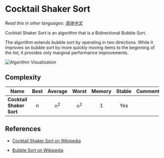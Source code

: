 # Cocktail Shaker Sort

_Read this in other languages:_
[_简体中文_](README.zh-CN.md)

Cocktail Shaker Sort is an algorithm that is a Bidirectional Bubble Sort.

The algorithm extends bubble sort by operating in two directions.
While it improves on bubble sort by more quickly moving items to the beginning of the list, it provides only marginal performance improvements.

![Algorithm Visualization](https://upload.wikimedia.org/wikipedia/commons/e/ef/Sorting_shaker_sort_anim.gif)

## Complexity

| Name                           | Best            | Average             | Worst               | Memory    | Stable    | Comments  |
| ------------------------------ | :-------------: | :-----------------: | :-----------------: | :-------: | :-------: | :-------- |
| **Cocktail Shaker Sort**       | n               | n<sup>2</sup>       | n<sup>2</sup>       | 1         | Yes       |           |

## References

- [Cocktail Shaker Sort on Wikipedia](https://en.wikipedia.org/wiki/Cocktail_shaker_sort)

- [Bubble Sort on Wikipedia](https://en.wikipedia.org/wiki/Bubble_sort)
